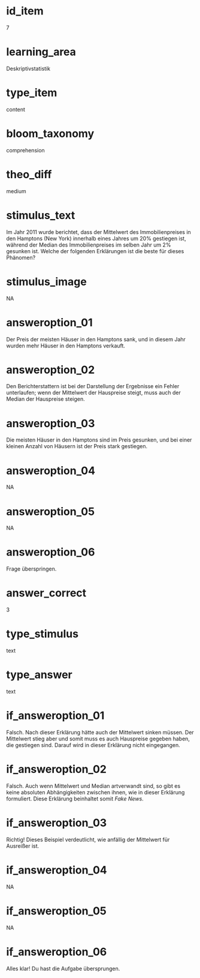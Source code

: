 # id_item
7

# learning_area
Deskriptivstatistik

# type_item
content

# bloom_taxonomy
comprehension

# theo_diff
medium

# stimulus_text
Im Jahr 2011 wurde berichtet, dass der Mittelwert des Immobilienpreises in den Hamptons (New York) innerhalb eines Jahres um 20% gestiegen ist, während der Median des Immobilienpreises im selben Jahr um 2% gesunken ist. Welche der folgenden Erklärungen ist die beste für dieses Phänomen?

# stimulus_image
NA

# answeroption_01
Der Preis der meisten Häuser in den Hamptons sank, und in diesem Jahr wurden mehr Häuser in den Hamptons verkauft.

# answeroption_02
Den Berichterstattern ist bei der Darstellung der Ergebnisse ein Fehler unterlaufen; wenn der Mittelwert der Hauspreise steigt, muss auch der Median der Hauspreise steigen.

# answeroption_03
Die meisten Häuser in den Hamptons sind im Preis gesunken, und bei einer kleinen Anzahl von Häusern ist der Preis stark gestiegen.

# answeroption_04
NA

# answeroption_05
NA

# answeroption_06
Frage überspringen.

# answer_correct
3

# type_stimulus
text

# type_answer
text

# if_answeroption_01
Falsch. Nach dieser Erklärung hätte auch der Mittelwert sinken müssen. Der Mittelwert stieg aber und somit muss es auch Hauspreise gegeben haben, die gestiegen sind. Darauf wird in dieser Erklärung nicht eingegangen.

# if_answeroption_02
Falsch. Auch wenn Mittelwert und Median artverwandt sind, so gibt es keine absoluten Abhängigkeiten zwischen ihnen, wie in dieser Erklärung formuliert. Diese Erklärung beinhaltet somit *Fake News*.

# if_answeroption_03
Richtig! Dieses Beispiel verdeutlicht, wie anfällig der Mittelwert für Ausreißer ist.

# if_answeroption_04
NA

# if_answeroption_05
NA

# if_answeroption_06
Alles klar! Du hast die Aufgabe übersprungen.

